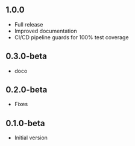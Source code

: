 ## 1.0.0
* Full release
* Improved documentation
* CI/CD pipeline guards for 100% test coverage

## 0.3.0-beta
* doco

## 0.2.0-beta
* Fixes

## 0.1.0-beta
* Initial version